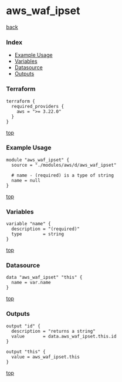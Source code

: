 # aws_waf_ipset
[back](../aws.md)
### Index
- [Example Usage](#example-usage)
- [Variables](#variables)
- [Datasource](#datasource)
- [Outputs](#outputs)
### Terraform
```hcl
terraform {
  required_providers {
    aws = ">= 3.22.0"
  }
}
```
[top](#index)
### Example Usage
```hcl
module "aws_waf_ipset" {
  source = "./modules/aws/d/aws_waf_ipset"

  # name - (required) is a type of string
  name = null
}
```
[top](#index)
### Variables
```hcl
variable "name" {
  description = "(required)"
  type        = string
}
```
[top](#index)

### Datasource
```hcl
data "aws_waf_ipset" "this" {
  name = var.name
}
```
[top](#index)
### Outputs
```hcl
output "id" {
  description = "returns a string"
  value       = data.aws_waf_ipset.this.id
}

output "this" {
  value = aws_waf_ipset.this
}
```
[top](#index)
